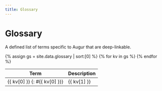 ```yaml
---
title: Glossary
---
```

# Glossary

A defined list of terms specific to Augur that are deep-linkable.

<table>
<thead><tr><th>Term</th><th>Description</th></tr></thead>
<tbody>
{% assign gs = site.data.glossary | sort:[0] %}
{% for kv in gs %}
<tr> 
  <td>
    {{ kv[0] }} 
    {: #{{ kv[0] }}}
  </td>
  <td> {{ kv[1] }} </td>
</tr>
{% endfor %}
</tbody>
</table>
